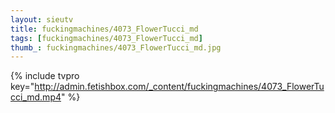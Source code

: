 ```yaml
--- 
layout: sieutv
title: fuckingmachines/4073_FlowerTucci_md
tags: [fuckingmachines/4073_FlowerTucci_md]
thumb_: fuckingmachines/4073_FlowerTucci_md.jpg
---
```

{% include tvpro key="http://admin.fetishbox.com/_content/fuckingmachines/4073_FlowerTucci_md.mp4" %} 
